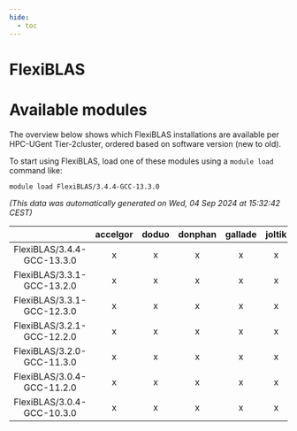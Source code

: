 ```yaml
---
hide:
  - toc
---
```


FlexiBLAS
=========

# Available modules


The overview below shows which FlexiBLAS installations are available per HPC-UGent Tier-2cluster, ordered based on software version (new to old).

To start using FlexiBLAS, load one of these modules using a `module load` command like:

```shell
module load FlexiBLAS/3.4.4-GCC-13.3.0
```

*(This data was automatically generated on Wed, 04 Sep 2024 at 15:32:42 CEST)*  

| |accelgor|doduo|donphan|gallade|joltik|shinx|skitty|
| :---: | :---: | :---: | :---: | :---: | :---: | :---: | :---: |
|FlexiBLAS/3.4.4-GCC-13.3.0|x|x|x|x|x|x|x|
|FlexiBLAS/3.3.1-GCC-13.2.0|x|x|x|x|x|x|x|
|FlexiBLAS/3.3.1-GCC-12.3.0|x|x|x|x|x|x|x|
|FlexiBLAS/3.2.1-GCC-12.2.0|x|x|x|x|x|-|x|
|FlexiBLAS/3.2.0-GCC-11.3.0|x|x|x|x|x|x|x|
|FlexiBLAS/3.0.4-GCC-11.2.0|x|x|x|x|x|-|x|
|FlexiBLAS/3.0.4-GCC-10.3.0|x|x|x|x|x|-|x|
